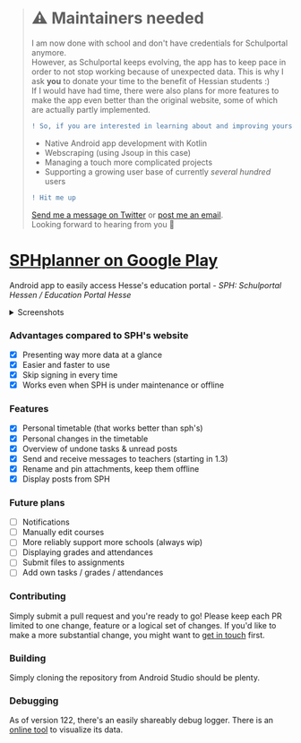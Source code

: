 > # ⚠ Maintainers needed
> I am now done with school and don't have credentials for Schulportal anymore.<br/>
> However, as Schulportal keeps evolving, the app has to keep pace in order to not stop working because of unexpected data. This is why I ask __you__ to donate your time to the benefit of Hessian students :)<br/>
> If I would have had time, there were also plans for more features to make the app even better than the original website, some of which are actually partly implemented.<br/>
> ```diff
> ! So, if you are interested in learning about and improving yourself in: 
> ```
> - Native Android app development with Kotlin
> - Webscraping (using Jsoup in this case)
> - Managing a touch more complicated projects
> - Supporting a growing user base of currently _several hundred_ users
> ```diff
> ! Hit me up 
> ```
> [Send me a message on Twitter](https://twitter.com/koenidv) or [post me an email](https://github.com/koenidv).<br/>
> Looking forward to hearing from you 👋

# [SPHplanner on Google Play](https://play.google.com/store/apps/details?id=de.koenidv.sph?utm_source=gh_head)
Android app to easily access Hesse's education portal - 
*SPH: Schulportal Hessen / Education Portal Hesse*

<details>

<summary>Screenshots</summary>

<p float="left">
  <img src="https://lh3.googleusercontent.com/UYR2UMZTjfgarGyHWIh3mFm8cKrUxcLCjzdedMm7IhNdodLSrgpXpvZ_8Ogq2Ttxmw=w1920-h947-rw" width="140" />
  <img src="https://lh3.googleusercontent.com/-jtJp2r3RJ5cR7MXCuo-5XmLNz2PXYaKItqkKaRcHh7vww3miNm5zDSVKQcjR75QkyQ=w1920-h947-rw" width="140" /> 
  <img src="https://lh3.googleusercontent.com/-i6wmnsOo7ZDiBTYsmAQIZch9sd-TnQZ7kyC1jvg30v6AJHltD5rZKmMezJ1wCcUbic=w1920-h947-rw" width="140" />
  <img src="https://lh3.googleusercontent.com/KuLaAQ5LvOUwUlKPX4vSp0cUIZK_zjpvW0mS6u0BnGB2PkYixt4wNmWvwaoJ7moW2Q=w1920-h947-rw" width="140" />
  <img src="https://lh3.googleusercontent.com/ep0kuFOV6X2B5KtUFhu8KqDhzYwTHrOKWBux3U6SUhxRkRacnwtJ2rzsGNBqpBlcvtqx=w1920-h947-rw" width="140" />
  <img src="https://lh3.googleusercontent.com/Jp40z5UIwHvZmDIwgp2X7LYEbqrjeMrpuapewxpgDfkysX5vJChEOWbDNZQQpr3mNqWt=w1920-h947-rw" width="140" />
  <img src="https://lh3.googleusercontent.com/xMIR85ERzKu_0PEnHJ4ywBIirz6M9VLd2vpRJ0jYB0mlTYBfBNIYxXkOx7JJbR_kNQ=w1920-h947-rw" width="140" />
</p>

</details>

### Advantages compared to SPH's website
- [x] Presenting way more data at a glance
- [x] Easier and faster to use
- [x] Skip signing in every time 
- [x] Works even when SPH is under maintenance or offline

### Features
- [x] Personal timetable (that works better than sph's)
- [x] Personal changes in the timetable
- [x] Overview of undone tasks & unread posts
- [x] Send and receive messages to teachers (starting in 1.3)
- [x] Rename and pin attachments, keep them offline
- [x] Display posts from SPH

### Future plans
- [ ] Notifications
- [ ] Manually edit courses
- [ ] More reliably support more schools (always wip)
- [ ] Displaying grades and attendances 
- [ ] Submit files to assignments
- [ ] Add own tasks / grades / attendances

### Contributing
Simply submit a pull request and you're ready to go!
Please keep each PR limited to one change, feature or a logical set of changes.
If you'd like to make a more substantial change, you might want to [get in touch](mailto:32238636+koenidv@users.noreply.github.com) first.

### Building
Simply cloning the repository from Android Studio should be plenty.

### Debugging
As of version 122, there's an easily shareably debug logger. There is an [online tool](https://koenidv.github.io/sph-planner/debugger) to visualize its data.
